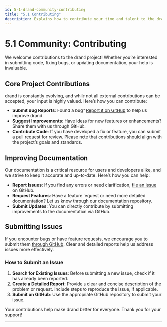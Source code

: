 ```yaml
---
id: 5-1-drand-community-contributing
title: "5.1 Contributing"
description: Explains how to contribute your time and talent to the drand project.
---
```

# 5.1 Community: Contributing

We welcome contributions to the drand project! Whether you’re interested in submitting code, fixing bugs, or updating documentation, your help is invaluable.

## Core Project Contributions

drand is constantly evolving, and while not all external contributions can be accepted, your input is highly valued. Here’s how you can contribute:

- **Submit Bug Reports**: Found a bug? [Report it on GitHub](https://github.com/drand/drand/issues) to help us improve drand.
- **Suggest Improvements**: Have ideas for new features or enhancements? Share them with us through GitHub.
- **Contribute Code**: If you have developed a fix or feature, you can submit a pull request for review. Please note that contributions should align with the project’s goals and standards.

## Improving Documentation

Our documentation is a critical resource for users and developers alike, and we strive to keep it accurate and up-to-date. Here’s how you can help:

- **Report Issues**: If you find any errors or need clarification, [file an issue](https://github.com/drand/website/issues) on GitHub.
- **Request Features**: Have a feature request or need more detailed documentation? Let us know through our documentation repository.
- **Submit Updates**: You can directly contribute by submitting improvements to the documentation via GitHub.

## Submitting Issues

If you encounter bugs or have feature requests, we encourage you to submit them [through GitHub](https://github.com/drand/drand/issues). Clear and detailed reports help us address issues more effectively.

### How to Submit an Issue

1. **Search for Existing Issues**: Before submitting a new issue, check if it has already been reported.
2. **Create a Detailed Report**: Provide a clear and concise description of the problem or request. Include steps to reproduce the issue, if applicable.
3. **Submit on GitHub**: Use the appropriate GitHub repository to submit your issue.

Your contributions help make drand better for everyone. Thank you for your support!

---